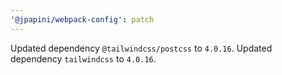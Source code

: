 ```yaml
---
'@jpapini/webpack-config': patch
---
```


Updated dependency `@tailwindcss/postcss` to `4.0.16`.
Updated dependency `tailwindcss` to `4.0.16`.
